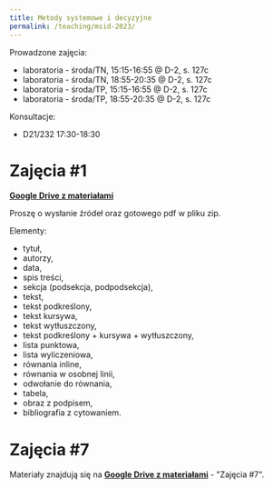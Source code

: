 ```yaml
---
title: Metody systemowe i decyzyjne
permalink: /teaching/msid-2023/
---
```


Prowadzone zajęcia:
* laboratoria - środa/TN, 15:15-16:55 @ D-2, s. 127c
* laboratoria - środa/TN, 18:55-20:35 @ D-2, s. 127c
* laboratoria - środa/TP, 15:15-16:55 @ D-2, s. 127c
* laboratoria - środa/TP, 18:55-20:35 @ D-2, s. 127c


Konsultacje:
* D21/232 17:30-18:30


# Zajęcia #1

[**Google Drive z materiałami**](https://drive.google.com/drive/folders/1OAUjwkkxxd7tVQD203a0LIAoRr170RKR)

Proszę o wysłanie źródeł oraz gotowego pdf w pliku zip.

Elementy:
* tytuł,
* autorzy,
* data,
* spis treści,
* sekcja (podsekcja, podpodsekcja),
* tekst,
* tekst podkreślony,
* tekst kursywa,
* tekst wytłuszczony,
* tekst podkreślony + kursywa + wytłuszczony,
* lista punktowa,
* lista wyliczeniowa,
* równania inline,
* równania w osobnej linii,
* odwołanie do równania,
* tabela,
* obraz z podpisem,
* bibliografia z cytowaniem.


# Zajęcia #7 


Materiały znajdują się na [**Google Drive z materiałami**](https://drive.google.com/drive/folders/1OAUjwkkxxd7tVQD203a0LIAoRr170RKR) - "Zajęcia #7".